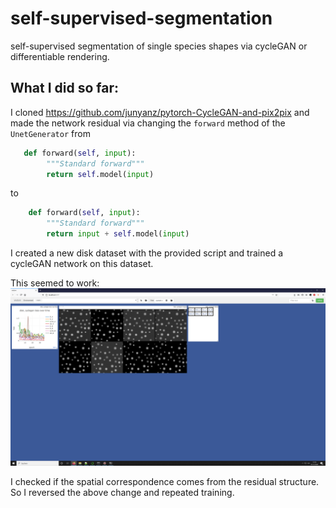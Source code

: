 # self-supervised-segmentation
self-supervised segmentation of single species shapes via cycleGAN or differentiable rendering.


## What I did so far:
I cloned https://github.com/junyanz/pytorch-CycleGAN-and-pix2pix and made the network residual via changing the `forward` method of the `UnetGenerator` from
```python
   def forward(self, input):
        """Standard forward"""
        return self.model(input)
```
to
```python
    def forward(self, input):
        """Standard forward"""
        return input + self.model(input)
```
I created a new disk dataset with the provided script and trained a cycleGAN network on this dataset.

This seemed to work:
![alt text](figures/disk_cycleGAN_resunet.png "Residual Unet works")

I checked if the spatial correspondence comes from the residual structure. So I reversed the above change and repeated training.
